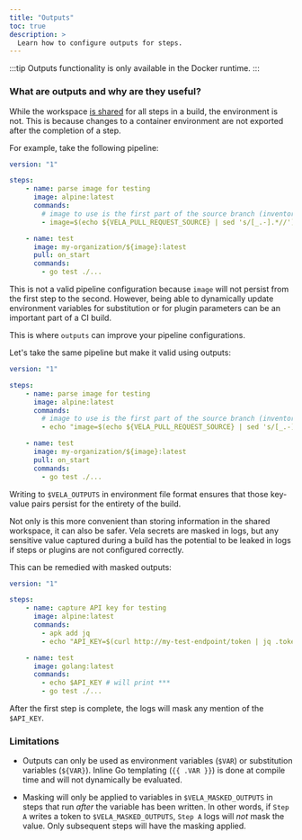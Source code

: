 ```yaml
---
title: "Outputs"
toc: true
description: >
  Learn how to configure outputs for steps.
---
```


:::tip
Outputs functionality is only available in the Docker runtime.
:::

### What are outputs and why are they useful?

While the workspace [is shared](/docs/usage/workspace.md) for all steps in a build, the environment is not. This is because changes to a container environment are not exported after the completion of a step.

For example, take the following pipeline:

```yaml
version: "1"

steps:
    - name: parse image for testing
      image: alpine:latest
      commands:
        # image to use is the first part of the source branch (inventory-updates -> my-organization/inventory:latest)
        - image=$(echo ${VELA_PULL_REQUEST_SOURCE} | sed 's/[_.-].*//')

    - name: test
      image: my-organization/${image}:latest
      pull: on_start
      commands:
        - go test ./...

```

This is not a valid pipeline configuration because `image` will not persist from the first step to the second. However, being able to dynamically update environment variables for substitution or for plugin parameters can be an important part of a CI build.

This is where `outputs` can improve your pipeline configurations.

Let's take the same pipeline but make it valid using outputs:

```yaml
version: "1"

steps:
    - name: parse image for testing
      image: alpine:latest
      commands:
        # image to use is the first part of the source branch (inventory-updates -> my-organization/inventory:latest)
        - echo "image=$(echo ${VELA_PULL_REQUEST_SOURCE} | sed 's/[_.-].*//')" > $VELA_OUTPUTS

    - name: test
      image: my-organization/${image}:latest
      pull: on_start
      commands:
        - go test ./...
```

Writing to `$VELA_OUTPUTS` in environment file format ensures that those key-value pairs persist for the entirety of the build. 

Not only is this more convenient than storing information in the shared workspace, it can also be safer. Vela secrets are masked in logs, but any sensitive value captured during a build has the potential to be leaked in logs if steps or plugins are not configured correctly.

This can be remedied with masked outputs:

```yaml
version: "1"

steps:
    - name: capture API key for testing
      image: alpine:latest
      commands:
        - apk add jq
        - echo "API_KEY=$(curl http://my-test-endpoint/token | jq .token)" > $VELA_MASKED_OUTPUTS

    - name: test
      image: golang:latest
      commands:
        - echo $API_KEY # will print ***
        - go test ./...
```

After the first step is complete, the logs will mask any mention of the `$API_KEY`. 

### Limitations

- Outputs can only be used as environment variables (`$VAR`) or substitution variables (`${VAR}`). Inline Go templating (`{{ .VAR }}`) is done at compile time and will not dynamically be evaluated.

- Masking will only be applied to variables in `$VELA_MASKED_OUTPUTS` in steps that run _after_ the variable has been written. In other words, if `Step A` writes a token to `$VELA_MASKED_OUTPUTS`, `Step A` logs will _not_ mask the value. Only subsequent steps will have the masking applied.